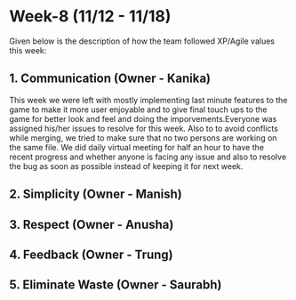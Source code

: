 # Week-8 (11/12 - 11/18)

Given below is the description of how the team followed XP/Agile values this week:

## 1. Communication (Owner - Kanika)
This week we were left with mostly implementing last minute features to the game to make it more user enjoyable and to give final touch ups to the game for better look and feel and doing the imporvements.Everyone was assigned his/her issues to resolve for this week. Also to to avoid conflicts while merging, we tried to make sure that no two persons are working on the same file. We did daily virtual meeting for half an hour to have the recent progress and whether anyone is facing any issue and also to resolve the bug as soon as possible instead of keeping it for next week.

## 2. Simplicity (Owner - Manish)



## 3. Respect (Owner - Anusha)


## 4. Feedback (Owner - Trung)

## 5. Eliminate Waste (Owner - Saurabh)
